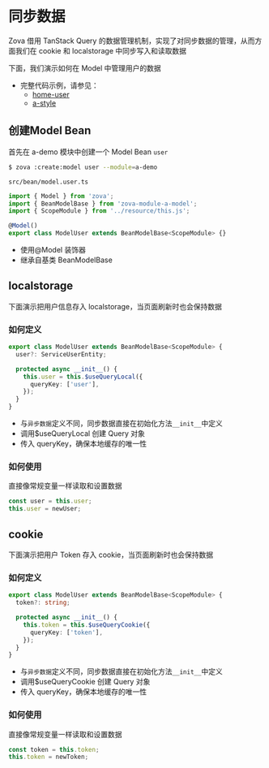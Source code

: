 # 同步数据

Zova 借用 TanStack Query 的数据管理机制，实现了对同步数据的管理，从而方面我们在 cookie 和 localstorage 中同步写入和读取数据

下面，我们演示如何在 Model 中管理用户的数据

- 完整代码示例，请参见：
  - [home-user](https://github.com/cabloy/zova/blob/main/zova-dev/src/suite/a-home/modules/home-user/src/bean/model.user.ts)
  - [a-style](https://github.com/cabloy/zova/blob/main/zova-dev/src/suite-vendor/a-core/modules/a-style/src/bean/bean.theme.ts)

## 创建Model Bean

首先在 a-demo 模块中创建一个 Model Bean `user`

```bash
$ zova :create:model user --module=a-demo
```

`src/bean/model.user.ts`

```typescript
import { Model } from 'zova';
import { BeanModelBase } from 'zova-module-a-model';
import { ScopeModule } from '../resource/this.js';

@Model()
export class ModelUser extends BeanModelBase<ScopeModule> {}
```

- 使用@Model 装饰器
- 继承自基类 BeanModelBase

## localstorage

下面演示把用户信息存入 localstorage，当页面刷新时也会保持数据

### 如何定义

```typescript
export class ModelUser extends BeanModelBase<ScopeModule> {
  user?: ServiceUserEntity;

  protected async __init__() {
    this.user = this.$useQueryLocal({
      queryKey: ['user'],
    });
  }
}
```

- 与`异步数据`定义不同，同步数据直接在初始化方法`__init__`中定义
- 调用$useQueryLocal 创建 Query 对象
- 传入 queryKey，确保本地缓存的唯一性

### 如何使用

直接像常规变量一样读取和设置数据

```typescript
const user = this.user;
this.user = newUser;
```

## cookie

下面演示把用户 Token 存入 cookie，当页面刷新时也会保持数据

### 如何定义

```typescript
export class ModelUser extends BeanModelBase<ScopeModule> {
  token?: string;

  protected async __init__() {
    this.token = this.$useQueryCookie({
      queryKey: ['token'],
    });
  }
}
```

- 与`异步数据`定义不同，同步数据直接在初始化方法`__init__`中定义
- 调用$useQueryCookie 创建 Query 对象
- 传入 queryKey，确保本地缓存的唯一性

### 如何使用

直接像常规变量一样读取和设置数据

```typescript
const token = this.token;
this.token = newToken;
```

